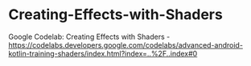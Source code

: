 # Creating-Effects-with-Shaders
Google Codelab: Creating Effects with Shaders - https://codelabs.developers.google.com/codelabs/advanced-android-kotlin-training-shaders/index.html?index=..%2F..index#0
